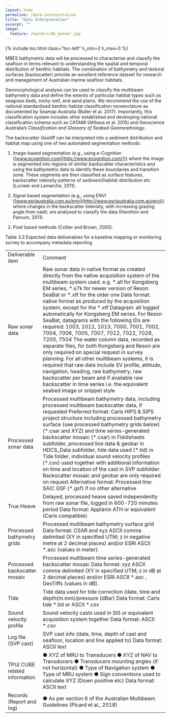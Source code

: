 ```yaml
---
layout: home
permalink: /data-interpretation
title: "Data Interpretation"
excerpt: ""
image:
  feature: /banners/06_banner.jpg
---
```

{% include toc.html class="toc-left" h_min=2 h_max=3 %}

MBES bathymetric data will be processed to characterise and classify the seafloor in terms relevant to understanding the spatial and temporal distribution of benthic habitats. The combination of bathymetry and textural surfaces (backscatter) provide an excellent reference dataset for research and management of Australian marine seafloor habitats.

 

Geomorphological analysis can be used to classify the multibeam bathymetry data and define the extents of particular habitat types such as seagrass beds, rocky reef, and sand plains. We recommend the use of the national standardised benthic habitat classification nomenclature as documented by Seamap Australia (Butler et al. 2017). Importantly, this classification system includes other established and developing national classification schema such as CATAMI (Althaus et al. 2015) and Geoscience Australia’s *Classification and Glossary of Seabed Geomorphology*.

 

The backscatter Geotiff can be interpreted into a sediment distribution and habitat map using one of two automated segmentation methods:

 

1.	Image-based segmentation (e.g., using e-Cognition ([www.ecognition.com](http://www.ecognition.com/))) where the image is segmented into regions of similar backscatter characteristics and using the bathymetric data to identify these boundaries and transition zone. These segments are then classified as surface features, backscatter intensity patterns of sediment/habitat distribution etc (Lucieer and Lamarche, 2011).

2.	Signal based segmentation (e.g., using ENVI ([www.esriaustralia.com.au/envi](http://www.esriaustralia.com.au/envi)) where changes in the backscatter intensity, with increasing grazing angle from nadir, are analysed to classify the data (Hamilton and Parnum, 2011).

3.	Pixel based methods (Collier and Brown, 2005).

 

Table 3.3 Expected data deliverables for a baseline mapping or monitoring survey to accompany metadata reporting

<table>
  <tr>
    <td>Deliverable item</td>
    <td>Comment</td>
  </tr>
  <tr>
    <td>Raw sonar data</td>
    <td>Raw sonar data in native format as created directly from the native acquisition system of the multibeam system used. e.g. *.all for Kongsberg EM series, *.s7k for newer version of Reson SeaBat or *.xtf for the older one
Data format: native format as produced by the acquisition system, except for the *.xtf
Datagram: all logged automatically for Kongsberg EM series. For Reson SeaBat, datagrams with the following IDs are required:
1003, 1012, 1013, 7000, 7001, 7002, 7004, 7006, 7005, 7007, 7012, 7022, 7028, 7200, 7504
The water column data, recorded as separate files, for both Kongsberg and Reson are only required on special request in survey planning.
For all other multibeam systems, it is required that raw data include SV profile, attitude, navigation, heading, raw bathymetry, raw backscatter per beam and if available raw backscatter in time series i.e. the equivalent seabed image or snippet style</td>
  </tr>
  <tr>
    <td>Processed sonar data</td>
    <td>Processed multibeam bathymetry data, including processed multibeam backscatter data, if requested
Preferred format: Caris HIPS & SIPS project structure including processed bathymetry surface (see processed bathymetry grids below) (*.csar and XYZ) and time series-generated backscatter mosaic (*.csar) in Fieldsheets subfolder, processed line data & geobar in HDCS_Data subfolder, tide data used (*.tid) in Tide folder, individual sound velocity profiles (*.csv) used together with additional information on time and location of the cast in SVP subfolder. Backscatter mosaic and geobar are only required on request
Alternative format:
Processed line: SAIC GSF (*.gsf) if no other alternative</td>
  </tr>
  <tr>
    <td>True Heave</td>
    <td>Delayed, processed heave saved independently from raw sonar file, logged in 600-720 minutes period
Data format: Applanix ATH or equivalent (Caris compatible)</td>
  </tr>
  <tr>
    <td>Processed bathymetry grids</td>
    <td>Processed multibeam bathymetry surface grid
Data format: CSAR and xyz ASCII comma delimited (XY in specified UTM; z in negative metre at 2 decimal places) and/or ESRI ASCII *.asc (values in meter).</td>
  </tr>
  <tr>
    <td>Processed backscatter mosaic</td>
    <td>Processed multibeam time series-generated backscatter mosaic
Data format: xyz ASCII comma delimited (XY in specified UTM; z in dB at 2 decimal places) and/or ESRI ASCII *.asc , GeoTiffs (values in dB).</td>
  </tr>
  <tr>
    <td>Tide</td>
    <td>Tide data used for tide correction (date, time and depth(m.mm)/pressure (dBar)
Data format: Caris tide *.tid or ASCII *.csv</td>
  </tr>
  <tr>
    <td>Sound velocity profile</td>
    <td>Sound velocity casts used in SIS or equivalent acquisition system together
Data format: ASCII *.csv</td>
  </tr>
  <tr>
    <td>Log file (SVP cast)</td>
    <td>SVP cast info (date, time, depth of cast and seafloor, location and line applied to)
Data format: ASCII text</td>
  </tr>
  <tr>
    <td>TPU/ CUBE related information</td>
    <td>●      XYZ of MRU to Transducers
●      XYZ of NAV to Transducers
●      Transducers mounting angles (if not horizontal)
●      Type of Navigation system
●      Type of MRU system
●      Sign conventions used to calculate XYZ (Down positive etc)
Data format: ASCII text</td>
  </tr>
  <tr>
    <td>Records (Report and log)</td>
    <td>●      As per section 6 of the Australian Multibeam Guidelines (Picard et al., 2018)</td>
  </tr>
</table>


 
